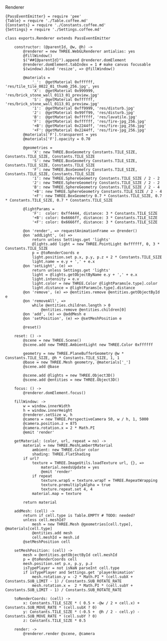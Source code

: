 Renderer

	{PassEventEmitter} = require 'pee'
	{Table} = require './Table.coffee.md'
	{Constants} = require './Constants.coffee.md'
	{Settings} = require './Settings.coffee.md'

	class exports.Renderer extends PassEventEmitter

		constructor: (@parentId, @w, @h) ->
			@renderer = new THREE.WebGLRenderer antialias: yes
			@fillWindow()
			$("##{@parentId}").append @renderer.domElement
			@renderer.domElement.tabIndex = 1 # make canvas focusable
			$(window).bind 'resize', => @fillWindow()

			@materials =
				'_':  @getMaterial 0xffffff, 'res/tile_tile_0022_01_thumb_256.jpg', yes
				'X':  @getMaterial 0x999999, 'res/brick_stone_wall_0113_01_preview.jpg'
				'S':  @getMaterial 0xffffff, 'res/brick_stone_wall_0113_01_preview.jpg'
				'1':  @getMaterial 0xff9999, 'res/disturb.jpg'
				'2':  @getMaterial 0x99ff99, 'res/disturb.jpg'
				'B':  @getMaterial 0xffffff, 'res/lavatile.jpg'
				'F':  @getMaterial 0xffffff, 'res/fire-jpg_256.jpg'
				'+B': @getMaterial 0x2244ff, 'res/fire-jpg_256.jpg'
				'+F': @getMaterial 0x2244ff, 'res/fire-jpg_256.jpg'
			@materials['F'].transparent = yes
			@materials['F'].opacity = 0.70

			@geometries =
				'X': new THREE.BoxGeometry Constants.TILE_SIZE, Constants.TILE_SIZE, Constants.TILE_SIZE
				'S': new THREE.BoxGeometry Constants.TILE_SIZE, Constants.TILE_SIZE, Constants.TILE_SIZE
				'F': new THREE.BoxGeometry Constants.TILE_SIZE, Constants.TILE_SIZE, Constants.TILE_SIZE
				'1': new THREE.SphereGeometry Constants.TILE_SIZE / 2 - 2
				'2': new THREE.SphereGeometry Constants.TILE_SIZE / 2 - 2
				'B': new THREE.SphereGeometry Constants.TILE_SIZE / 2 - 4
				'+B': new THREE.SphereGeometry Constants.TILE_SIZE / 2 - 4
				'+F': new THREE.BoxGeometry 0.7 * Constants.TILE_SIZE, 0.7 * Constants.TILE_SIZE, 0.7 * Constants.TILE_SIZE

			@lightParams =
				'F':  color: 0xff4444, distance: 3 * Constants.TILE_SIZE
				'+B': color: 0x6666ff, distance: 3 * Constants.TILE_SIZE
				'+F': color: 0x6666ff, distance: 3 * Constants.TILE_SIZE

			@on 'render', => requestAnimationFrame => @render()
			@on 'addLight', (e) =>
				return unless Settings.get 'lights'
				@lights.add light = new THREE.PointLight 0xffffff, 0, 3 * Constants.TILE_SIZE
				p = @toRenderCoords e
				light.position.set p.x, p.y, p.z + 2 * Constants.TILE_SIZE
				light.name = e.y + ',' + e.x
			@on 'setLight', (e) =>
				return unless Settings.get 'lights'
				light = @lights.getObjectByName e.y + ',' + e.x
				light.intensity = e.v
				light.color = new THREE.Color @lightParams[e.type].color
				light.distance = @lightParams[e.type].distance
			@on 'remove', (e) => @entities.remove @entities.getObjectById e
			@on 'removeAll', =>
				while @entities.children.length > 0
					@entities.remove @entities.children[0]
			@on 'add', (e) => @addMesh e
			@on 'setPosition', (e) => @setMeshPosition e

			@reset()

		reset: () ->
			@scene = new THREE.Scene()
			@scene.add new THREE.AmbientLight new THREE.Color 0xffffff

			geometry = new THREE.PlaneBufferGeometry @w * Constants.TILE_SIZE, @h * Constants.TILE_SIZE, 1, 1
			@base = new THREE.Mesh geometry, @materials['_']
			@scene.add @base

			@scene.add @lights = new THREE.Object3D()
			@scene.add @entities = new THREE.Object3D()

		focus: () ->
			@renderer.domElement.focus()

		fillWindow: ->
			w = window.innerWidth
			h = window.innerHeight
			@renderer.setSize w, h
			@camera = new THREE.PerspectiveCamera 50, w / h, 1, 5000
			@camera.position.z = 875
			@camera.rotation.x = 2 * Math.PI
			@emit 'render'

		getMaterial: (color, url, repeat = no) ->
			material = new THREE.MeshLambertMaterial
				ambient: new THREE.Color color
				shading: THREE.FlatShading
			if url?
				texture = THREE.ImageUtils.loadTexture url, {}, =>
					material.needsUpdate = yes
					@emit 'render'
				if repeat
					texture.wrapS = texture.wrapT = THREE.RepeatWrapping
					texture.premultiplyAlpha = true
					texture.repeat.set 4, 4
				material.map = texture

			return material

		addMesh: (cell) ->
			return if cell.type is Table.EMPTY # TODO: needed?
			unless cell.meshId?
				mesh = new THREE.Mesh @geometries[cell.type], @materials[cell.type]
				@entities.add mesh
				cell.meshId = mesh.id
			@setMeshPosition cell

		setMeshPosition: (cell) ->
			mesh = @entities.getObjectById cell.meshId
			p = @toRenderCoords cell
			mesh.position.set p.x, p.y, p.z
			isTypePlayer = not isNaN parseInt cell.type
			if isTypePlayer and Settings.get 'playerAnimation'
				mesh.rotation.y = -2 * Math.PI * (cell.subX + Constants.SUB_LIMIT - 1) / Constants.SUB_ROTATE_RATE
				mesh.rotation.x =  2 * Math.PI * (cell.subY + Constants.SUB_LIMIT - 1) / Constants.SUB_ROTATE_RATE

		toRenderCoords: (cell) ->
			x: Constants.TILE_SIZE * ( 0.5 + -@w / 2 + cell.x) + Constants.SUB_MOVE_RATE * (cell.subX ? 0)
			y: Constants.TILE_SIZE * (-0.5 +  @h / 2 - cell.y) - Constants.SUB_MOVE_RATE * (cell.subY ? 0)
			z: Constants.TILE_SIZE * 0.5

		render: ->
			@renderer.render @scene, @camera
